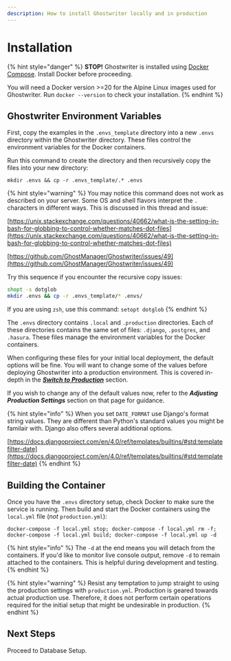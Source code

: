 ```yaml
---
description: How to install Ghostwriter locally and in production
---
```


# Installation

{% hint style="danger" %}
**STOP!** Ghostwriter is installed using [Docker Compose](https://docs.docker.com/compose/). Install Docker before proceeding.

You will need a Docker version >=20 for the Alpine Linux images used for Ghostwriter. Run `docker --version` to check your installation.
{% endhint %}

## Ghostwriter Environment Variables

First, copy the examples in the `.envs_template` directory into a new `.envs` directory within the Ghostwriter directory. These files control the environment variables for the Docker containers.

Run this command to create the directory and then recursively copy the files into your new directory:

`mkdir .envs && cp -r .envs_template/.* .envs`

{% hint style="warning" %}
You may notice this command does not work as described on your server. Some OS and shell flavors interpret the `.` characters in different ways. This is discussed in this thread and issue:

[https://unix.stackexchange.com/questions/40662/what-is-the-setting-in-bash-for-globbing-to-control-whether-matches-dot-files](https://unix.stackexchange.com/questions/40662/what-is-the-setting-in-bash-for-globbing-to-control-whether-matches-dot-files)

[https://github.com/GhostManager/Ghostwriter/issues/49](https://github.com/GhostManager/Ghostwriter/issues/49)

Try this sequence if you encounter the recursive copy issues:

```bash
shopt -s dotglob
mkdir .envs && cp -r .envs_template/* .envs/ 
```

If you are using `zsh`, use this command: `setopt dotglob`
{% endhint %}

The `.envs` directory contains `.local` and `.production` directories. Each of these directories contains the same set of files: `.django`, `.postgres`, and `.hasura`. These files manage the environment variables for the Docker containers.

When configuring these files for your initial local deployment, the default options will be fine. You will want to change some of the values before deploying Ghostwriter into a production environment. This is covered in-depth in the [_**Switch to Production**_](../production.md) section.

If you wish to change any of the default values now, refer to the _**Adjusting Production Settings**_ section on that page for guidance.

{% hint style="info" %}
When you set `DATE_FORMAT` use Django's format string values. They are different than Python's standard values you might be familair with. Django also offers several additional options.

[https://docs.djangoproject.com/en/4.0/ref/templates/builtins/#std:templatefilter-date](https://docs.djangoproject.com/en/4.0/ref/templates/builtins/#std:templatefilter-date)
{% endhint %}

## Building the Container

Once you have the `.envs` directory setup, check Docker to make sure the service is running. Then build and start the Docker containers using the `local.yml` file (_not_ `production.yml`):

`docker-compose -f local.yml stop; docker-compose -f local.yml rm -f; docker-compose -f local.yml build; docker-compose -f local.yml up -d`

{% hint style="info" %}
The `-d` at the end means you will detach from the containers. If you'd like to monitor live console output, remove `-d` to remain attached to the containers. This is helpful during development and testing.
{% endhint %}

{% hint style="warning" %}
Resist any temptation to jump straight to using the production settings with `production.yml`. Production is geared towards actual production use. Therefore, it does not perform certain operations required for the initial setup that might be undesirable in production.
{% endhint %}

## Next Steps

Proceed to Database Setup.
